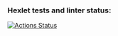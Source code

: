 ### Hexlet tests and linter status:
[![Actions Status](https://github.com/Linkshegelianer/java-project-72/workflows/hexlet-check/badge.svg)](https://github.com/Linkshegelianer/java-project-72/actions)
